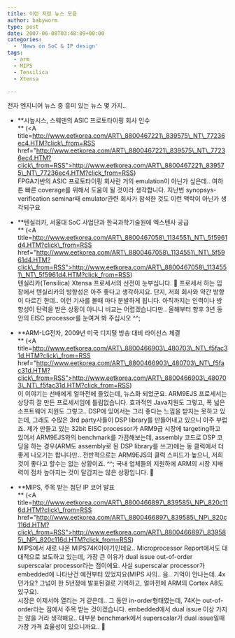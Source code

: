 ```yaml
---
title: 이런 저런 뉴스 모음
author: babyworm
type: post
date: 2007-06-08T03:48:09+00:00
categories:
  - 'News on SoC & IP design'
tags:
  - arm
  - MIPS
  - Tensilica
  - Xtensa

---
```

전자 엔지니어 뉴스 중 흥미 있는 뉴스 몇 가지..

  * **시높시스, 스웨덴의 ASIC 프로토타이핑 회사 인수<br>
** (<A title=http://www.eetkorea.com/ART\_8800467221\_839575\_NT\_77236ec4.HTM?click\_from=RSS href="http://www.eetkorea.com/ART\_8800467221\_839575\_NT\_77236ec4.HTM?click\_from=RSS">http://www.eetkorea.com/ART\_8800467221\_839575\_NT\_77236ec4.HTM?click_from=RSS</A>)<br>
    FPGA기반의 ASIC 프로토타이핑 회사란 거의 emulation이 아닌가 싶은데.. 여하튼 빠른 coverage를 위해서 도움이 될 것이라 생각합니다. 지난번 synopsys-verification seminar때 emulator관련 회사가 참석한 것도 이런 맥락이 아닌가 생각되구요
  
  * **텐실리카, 서울대 SoC 사업단과 한국과학기술원에 엑스텐사 공급<br>
** (<A title=http://www.eetkorea.com/ART\_8800467058\_1134551\_NT\_5f5961d4.HTM?click\_from=RSS href="http://www.eetkorea.com/ART\_8800467058\_1134551\_NT\_5f5961d4.HTM?click\_from=RSS">http://www.eetkorea.com/ART\_8800467058\_1134551\_NT\_5f5961d4.HTM?click_from=RSS</A>)<br>
    텐실리카(Tensilica) Xtensa 프로세서의 선전이 눈부십니다. 🙂 프로세서 하는 입장에서 텐실리카의 방향성은 아주 좋다고 생각하지요. 단지, 저희 회사와 약간 방향이 다르긴 한데.. 이런 기사를 볼때 마다 분발하게 됩니다. 아직까지는 인력이나 방향성이 탄력을 받은 상황이 아니니 비교는 어렵겠습니다만.. 올해부터 향후 3년 동안의 EISC processor를 눈여겨 봐 주십시오 ^^;
  
  * **ARM-LG전자, 2009년 미국 디지털 방송 대비 라이선스 체결<br>
** (<A title=http://www.eetkorea.com/ART\_8800466903\_480703\_NT\_f5fac31d.HTM?click\_from=RSS href="http://www.eetkorea.com/ART\_8800466903\_480703\_NT\_f5fac31d.HTM?click\_from=RSS">http://www.eetkorea.com/ART\_8800466903\_480703\_NT\_f5fac31d.HTM?click_from=RSS</A>)<br>
    이 이야기는 선배에게 얼마전에 들었는데, 뉴스화 되었군요. ARM9EJS 프로세서는 상당히 잘 만든 프로세서임에 틀림없습니다. 효과적인 Java지원도 그렇고, 폭 넓은 소프트웨어 지원도 그렇고.. DSP에 있어서는 그리 좋다는 느낌을 받지는 못하고 있는데, 그래도 수많은 3rd party사들이 DSP library를 만들어내고 있으니 아주 부럽죠. 제가 만들고 있는 32bit EISC processor가 ARM9급 시장에 targeting하고 있어서 ARM9EJS와의 benchmark를 가끔해보는데, assembly 코드로 DSP 코딩을 하는 경우(ARM도 assembly로 된 DSP library를 쓰고)에는 동 클럭에서 더 좋게 나오기는 합니다만.. 전반적으로는 ARM9EJS의 클럭 스피드가 높으니, 저희것이 좋다고 할수는 없는 상황이죠. ^^; 국내 업체들의 지원하에 ARM의 시장 지배력이 점차 높아지는 것이 달갑지는 않은 상황입니다. 🙂
  
  * **MIPS, 주목 받는 첨단 IP 코어 발표<br>
** (<A title=http://www.eetkorea.com/ART\_8800466897\_839585\_NP\_820c116d.HTM?click\_from=RSS href="http://www.eetkorea.com/ART\_8800466897\_839585\_NP\_820c116d.HTM?click\_from=RSS">http://www.eetkorea.com/ART\_8800466897\_839585\_NP\_820c116d.HTM?click_from=RSS</A>)<br>
    MIPS에서 새로 나온 MIPS74K이야기인데요.. Microprocessor Report에서도 대대적으로 보도하고 있는데, 가장 큰 이유가 dual issue out-of-order superscalar processor라는 점이에요. 사실 superscalar processor가 embedded에 나타난건 예전부터 있었지요(MIPS 사의.. 음.. 기억이 안나는데..4x던가요? 그넘이 한 5년정에 발표된걸로 기억하고, 얼마전에 ARM의 Cortex A8도 있구요).<br>
    시장은 이제서야 열리는 거 같은데.. 그 동안 in-order형태였는데, 74K는 out-of-order라는 점에서 주목 받는 것이겠습니다. embedded에서 dual issue 이상 가지는 않을 거라 생각해요.. 대부분 benchmark에서 superscalar가 dual issue일때 가장 가격 효율성이 있으니까요.. 🙂
